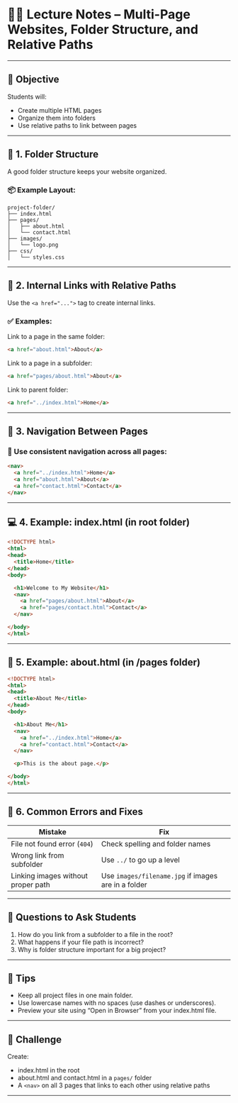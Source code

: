 # 👩‍🏫 Lecture Notes – Multi-Page Websites, Folder Structure, and Relative Paths

---

## 🎯 Objective

Students will:
- Create multiple HTML pages
- Organize them into folders
- Use relative paths to link between pages

---

## 📁 1. Folder Structure

A good folder structure keeps your website organized.

### 📦 Example Layout:
```
project-folder/
├── index.html
├── pages/
│   ├── about.html
│   └── contact.html
├── images/
│   └── logo.png
├── css/
│   └── styles.css
```

---

## 🔗 2. Internal Links with Relative Paths

Use the `<a href="...">` tag to create internal links.

### ✅ Examples:
Link to a page in the same folder:
```html
<a href="about.html">About</a>
```

Link to a page in a subfolder:
```html
<a href="pages/about.html">About</a>
```

Link to parent folder:
```html
<a href="../index.html">Home</a>
```

---

## 🔁 3. Navigation Between Pages

### 🧩 Use consistent navigation across all pages:
```html
<nav>
  <a href="../index.html">Home</a>
  <a href="about.html">About</a>
  <a href="contact.html">Contact</a>
</nav>
```

---

## 💻 4. Example: index.html (in root folder)

```html
<!DOCTYPE html>
<html>
<head>
  <title>Home</title>
</head>
<body>

  <h1>Welcome to My Website</h1>
  <nav>
    <a href="pages/about.html">About</a>
    <a href="pages/contact.html">Contact</a>
  </nav>

</body>
</html>
```

---

## 📄 5. Example: about.html (in /pages folder)

```html
<!DOCTYPE html>
<html>
<head>
  <title>About Me</title>
</head>
<body>

  <h1>About Me</h1>
  <nav>
    <a href="../index.html">Home</a>
    <a href="contact.html">Contact</a>
  </nav>

  <p>This is the about page.</p>

</body>
</html>
```

---

## 🚧 6. Common Errors and Fixes

| Mistake                               | Fix                                                   |
|---------------------------------------|--------------------------------------------------------|
| File not found error (`404`)          | Check spelling and folder names                       |
| Wrong link from subfolder             | Use `../` to go up a level                            |
| Linking images without proper path    | Use `images/filename.jpg` if images are in a folder   |

---

## 🧠 Questions to Ask Students

1. How do you link from a subfolder to a file in the root?
2. What happens if your file path is incorrect?
3. Why is folder structure important for a big project?

---

## 🧰 Tips

- Keep all project files in one main folder.
- Use lowercase names with no spaces (use dashes or underscores).
- Preview your site using “Open in Browser” from your index.html file.

---

## 🧪 Challenge

Create:
- index.html in the root
- about.html and contact.html in a `pages/` folder
- A `<nav>` on all 3 pages that links to each other using relative paths

---


